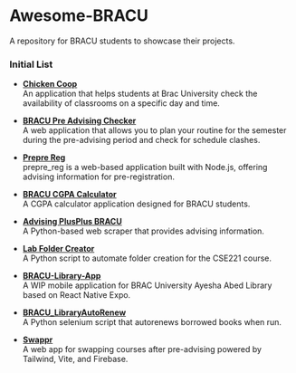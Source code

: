 # Awesome-BRACU

A repository for BRACU students to showcase their projects.

### Initial List

- **[Chicken Coop](https://github.com/mahadihassanriyadh/chicken-coop)**  
    An application that helps students at Brac University check the availability of classrooms on a specific day and time.

- **[BRACU Pre Advising Checker](https://github.com/ShariarShuvo1/bracu-pre-advising-checker)**  
    A web application that allows you to plan your routine for the semester during the pre-advising period and check for schedule clashes.
  
- **[Prepre Reg](https://github.com/eniac00/prepre_reg)**  
    prepre_reg is a web-based application built with Node.js, offering advising information for pre-registration.
  
- **[BRACU CGPA Calculator](https://github.com/ShowmickKar/bracu-cgpa-calculator)**  
    A CGPA calculator application designed for BRACU students.

- **[Advising PlusPlus BRACU](https://github.com/shihabshahrier/advising_PlusPlus_bracU)**  
    A Python-based web scraper that provides advising information.

- **[Lab Folder Creator](https://github.com/JarifKhan/Lab_folder_creator)**  
    A Python script to automate folder creation for the CSE221 course.

- **[BRACU-Library-App](https://github.com/tanjid440/BRACU-Library-App)**  
    A WIP mobile application for BRAC University Ayesha Abed Library based on React Native Expo.

- **[BRACU_LibraryAutoRenew](https://github.com/sadmanamin/BRACU_LibraryAutoRenew)**  
    A Python selenium script that autorenews borrowed books when run.
  
- **[Swappr](https://github.com/axif0/swappr)**  
    A web app for swapping courses after pre-advising powered by Tailwind, Vite, and Firebase.
    
